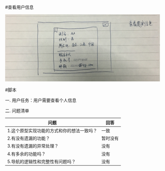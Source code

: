 #查看用户信息

![](/assets/查看用户信息.JPG)


#脚本

一. 用户任务：用户需要查看个人信息

二. 问题清单

|问题|回答|
|--|--|
|1.这个原型实现功能的方式和你的想法一致吗？ |一致|
|2.有没有遗漏的功能？|暂时没有|
|3.有没有遗漏的异常处理？|没有|
|4.有多余的功能吗？|没有|
|5.导航的逻辑性和完整性有问题吗？|没有|



